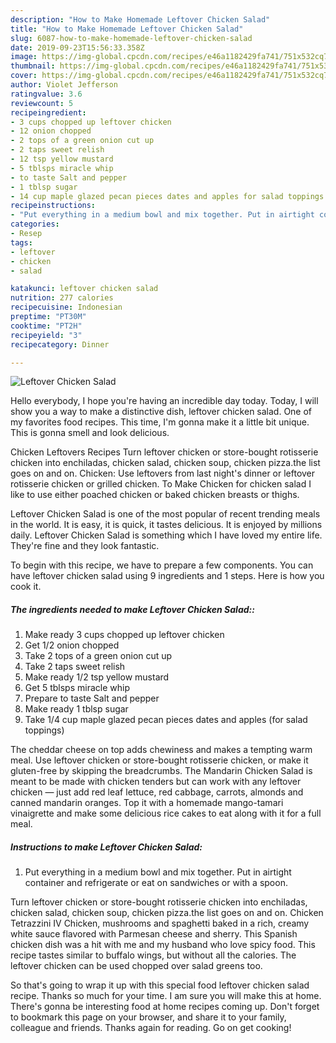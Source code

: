 ```yaml
---
description: "How to Make Homemade Leftover Chicken Salad"
title: "How to Make Homemade Leftover Chicken Salad"
slug: 6087-how-to-make-homemade-leftover-chicken-salad
date: 2019-09-23T15:56:33.358Z
image: https://img-global.cpcdn.com/recipes/e46a1182429fa741/751x532cq70/leftover-chicken-salad-recipe-main-photo.jpg
thumbnail: https://img-global.cpcdn.com/recipes/e46a1182429fa741/751x532cq70/leftover-chicken-salad-recipe-main-photo.jpg
cover: https://img-global.cpcdn.com/recipes/e46a1182429fa741/751x532cq70/leftover-chicken-salad-recipe-main-photo.jpg
author: Violet Jefferson
ratingvalue: 3.6
reviewcount: 5
recipeingredient:
- 3 cups chopped up leftover chicken
- 12 onion chopped
- 2 tops of a green onion cut up
- 2 taps sweet relish
- 12 tsp yellow mustard
- 5 tblsps miracle whip
- to taste Salt and pepper
- 1 tblsp sugar
- 14 cup maple glazed pecan pieces dates and apples for salad toppings
recipeinstructions:
- "Put everything in a medium bowl and mix together. Put in airtight container and refrigerate or eat on sandwiches or with a spoon."
categories:
- Resep
tags:
- leftover
- chicken
- salad

katakunci: leftover chicken salad
nutrition: 277 calories
recipecuisine: Indonesian
preptime: "PT30M"
cooktime: "PT2H"
recipeyield: "3"
recipecategory: Dinner

---
```



![Leftover Chicken Salad](https://img-global.cpcdn.com/recipes/e46a1182429fa741/751x532cq70/leftover-chicken-salad-recipe-main-photo.jpg)

Hello everybody, I hope you're having an incredible day today. Today, I will show you a way to make a distinctive dish, leftover chicken salad. One of my favorites food recipes. This time, I'm gonna make it a little bit unique. This is gonna smell and look delicious.

Chicken Leftovers Recipes Turn leftover chicken or store-bought rotisserie chicken into enchiladas, chicken salad, chicken soup, chicken pizza.the list goes on and on. Chicken: Use leftovers from last night&#39;s dinner or leftover rotisserie chicken or grilled chicken. To Make Chicken for chicken salad I like to use either poached chicken or baked chicken breasts or thighs.

Leftover Chicken Salad is one of the most popular of recent trending meals in the world. It is easy, it is quick, it tastes delicious. It is enjoyed by millions daily. Leftover Chicken Salad is something which I have loved my entire life. They're fine and they look fantastic.


To begin with this recipe, we have to prepare a few components. You can have leftover chicken salad using 9 ingredients and 1 steps. Here is how you cook it.

##### The ingredients needed to make Leftover Chicken Salad::

1. Make ready 3 cups chopped up leftover chicken
1. Get 1/2 onion chopped
1. Take 2 tops of a green onion cut up
1. Take 2 taps sweet relish
1. Make ready 1/2 tsp yellow mustard
1. Get 5 tblsps miracle whip
1. Prepare to taste Salt and pepper
1. Make ready 1 tblsp sugar
1. Take 1/4 cup maple glazed pecan pieces dates and apples (for salad toppings)


The cheddar cheese on top adds chewiness and makes a tempting warm meal. Use leftover chicken or store-bought rotisserie chicken, or make it gluten-free by skipping the breadcrumbs. The Mandarin Chicken Salad is meant to be made with chicken tenders but can work with any leftover chicken — just add red leaf lettuce, red cabbage, carrots, almonds and canned mandarin oranges. Top it with a homemade mango-tamari vinaigrette and make some delicious rice cakes to eat along with it for a full meal. 

##### Instructions to make Leftover Chicken Salad:

1. Put everything in a medium bowl and mix together. Put in airtight container and refrigerate or eat on sandwiches or with a spoon.


Turn leftover chicken or store-bought rotisserie chicken into enchiladas, chicken salad, chicken soup, chicken pizza.the list goes on and on. Chicken Tetrazzini IV Chicken, mushrooms and spaghetti baked in a rich, creamy white sauce flavored with Parmesan cheese and sherry. This Spanish chicken dish was a hit with me and my husband who love spicy food. This recipe tastes similar to buffalo wings, but without all the calories. The leftover chicken can be used chopped over salad greens too. 

So that's going to wrap it up with this special food leftover chicken salad recipe. Thanks so much for your time. I am sure you will make this at home. There's gonna be interesting food at home recipes coming up. Don't forget to bookmark this page on your browser, and share it to your family, colleague and friends. Thanks again for reading. Go on get cooking!
